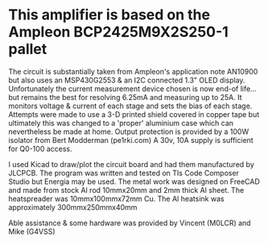 # This amplifier is based on the Ampleon BCP2425M9X2S250-1 pallet
The circuit is substantially taken from Ampleon's application note AN10900 but also uses an MSP430G2553 & an I2C connected 1.3" OLED display. Unfortunately the current measurement device chosen is now end-of life... but remains the best for resolving 6.25mA and measuring up to 25A. It monitors voltage & current of each stage and sets the bias of each stage.
Attempts were made to use a 3-D printed shield covered in copper tape but ultimately this was changed to a 'proper' aluminium case which can nevertheless be made at home.
Output protection is provided by a 100W isolator from Bert Modderman (pe1rki.com)
A 30v, 10A supply is sufficient for Q0-100 access.

I used Kicad to draw/plot the circuit board and had them manufactured by JLCPCB. The program was written and tested on TIs Code Composer Studio but Energia may be used. 
The metal work was designed on FreeCAD and made from stock Al rod 10mmx20mm and 2mm thick Al sheet. The heatspreader was 10mmx100mmx72mm Cu. The Al heatsink was approximately 300mmx250mmx40mm

Able assistance & some hardware was provided by Vincent (M0LCR) and Mike (G4VSS)
